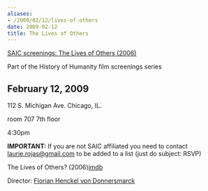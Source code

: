 ```yaml
---
aliases:
- /2009/02/12/lives-of-others
date: 2009-02-12
title: The Lives of Others
---
```


[SAIC screenings: The Lives of Others (2006)](http://www.platypus1917.org/2009/01/19/saic-screenings-the-handmaids-tale-1990-triumpth-of-the-will-1935/ "Permanent Link to SAIC screenings: The Handmaid's Tale (1990) & Triumpth of the Will (1935)")

Part of the History of Humanity film screenings series

## February 12, 2009

112 S. Michigan Ave. Chicago, IL.

room 707 7th floor

4:30pm

**IMPORTANT:** If you are not SAIC affiliated you need to contact laurie.rojas@gmail.com to be added to a list (just do subject: RSVP)

The Lives of Others? (2006)[imdb](http://www.imdb.com/title/tt0405094/)

Director: [Florian Henckel von Donnersmarck](http://www.imdb.com/name/nm0003697/)
